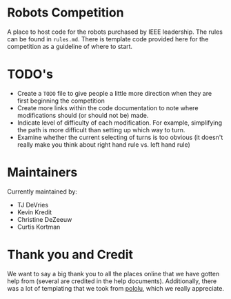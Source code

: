 # Robots Competition

A place to host code for the robots purchased by IEEE leadership. The rules can be found in `rules.md`. There is template code provided here for the competition as a guideline of where to start.

# TODO's

- Create a `TODO` file to give people a little more direction when they are first beginning the competition
- Create more links within the code documentation to note where modifications should (or should not be) made.
- Indicate level of difficulty of each modification. For example, simplifying the path is more difficult than setting up which way to turn.
- Examine whether the current selecting of turns is too obvious (it doesn't really make you think about right hand rule vs. left hand rule)

# Maintainers
Currently maintained by:
- TJ DeVries
- Kevin Kredit
- Christine DeZeeuw
- Curtis Kortman

# Thank you and Credit

We want to say a big thank you to all the places online that we have gotten help from (several are credited in the help documents). Additionally, there was a lot of templating that we took from [pololu](https://github.com/pololu/libpololu-avr), which we really appreciate.
